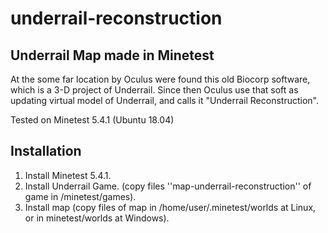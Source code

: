 # underrail-reconstruction
Underrail Map made in Minetest
------------------------------

At the some far location by Oculus were found this old Biocorp software, which is a 3-D project of Underrail. Since then Oculus use that soft as updating virtual model of Underrail, and calls it "Underrail Reconstruction".

Tested on Minetest 5.4.1 (Ubuntu 18.04)

Installation
------------

1. Install Minetest 5.4.1.
2. Install Underrail Game. (copy files ''map-underrail-reconstruction'' of game in /minetest/games).
3. Install map (copy files of map in /home/user/.minetest/worlds at Linux, or in minetest/worlds at Windows). 
